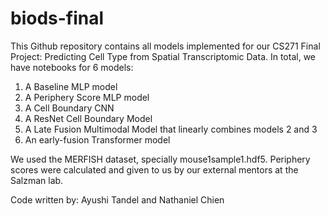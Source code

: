 # biods-final

This Github repository contains all models implemented for our CS271 Final Project: Predicting Cell Type from Spatial Transcriptomic Data. In total, we have notebooks for 6 models:
1) A Baseline MLP model
2) A Periphery Score MLP model 
3) A Cell Boundary CNN
4) A ResNet Cell Boundary Model
5) A Late Fusion Multimodal Model that linearly combines models 2 and 3
6) An early-fusion Transformer model

We used the MERFISH dataset, specially mouse1sample1.hdf5. Periphery scores were calculated and given to us by our external mentors at the Salzman lab. 

Code written by: Ayushi Tandel and Nathaniel Chien
